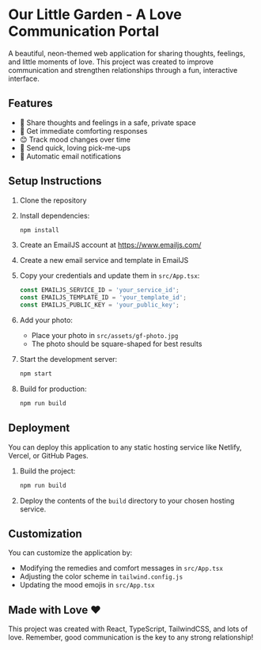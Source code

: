 # Our Little Garden - A Love Communication Portal

A beautiful, neon-themed web application for sharing thoughts, feelings, and little moments of love. This project was created to improve communication and strengthen relationships through a fun, interactive interface.

## Features

- 💭 Share thoughts and feelings in a safe, private space
- 🌱 Get immediate comforting responses
- 😊 Track mood changes over time
- 💝 Send quick, loving pick-me-ups
- 📧 Automatic email notifications

## Setup Instructions

1. Clone the repository
2. Install dependencies:
   ```bash
   npm install
   ```

3. Create an EmailJS account at https://www.emailjs.com/
4. Create a new email service and template in EmailJS
5. Copy your credentials and update them in `src/App.tsx`:
   ```typescript
   const EMAILJS_SERVICE_ID = 'your_service_id';
   const EMAILJS_TEMPLATE_ID = 'your_template_id';
   const EMAILJS_PUBLIC_KEY = 'your_public_key';
   ```

6. Add your photo:
   - Place your photo in `src/assets/gf-photo.jpg`
   - The photo should be square-shaped for best results

7. Start the development server:
   ```bash
   npm start
   ```

8. Build for production:
   ```bash
   npm run build
   ```

## Deployment

You can deploy this application to any static hosting service like Netlify, Vercel, or GitHub Pages.

1. Build the project:
   ```bash
   npm run build
   ```

2. Deploy the contents of the `build` directory to your chosen hosting service.

## Customization

You can customize the application by:
- Modifying the remedies and comfort messages in `src/App.tsx`
- Adjusting the color scheme in `tailwind.config.js`
- Updating the mood emojis in `src/App.tsx`

## Made with Love ❤️

This project was created with React, TypeScript, TailwindCSS, and lots of love. Remember, good communication is the key to any strong relationship! 